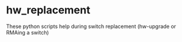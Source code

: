 # hw_replacement
These python scripts help during switch replacement (hw-upgrade or RMAing a switch)
